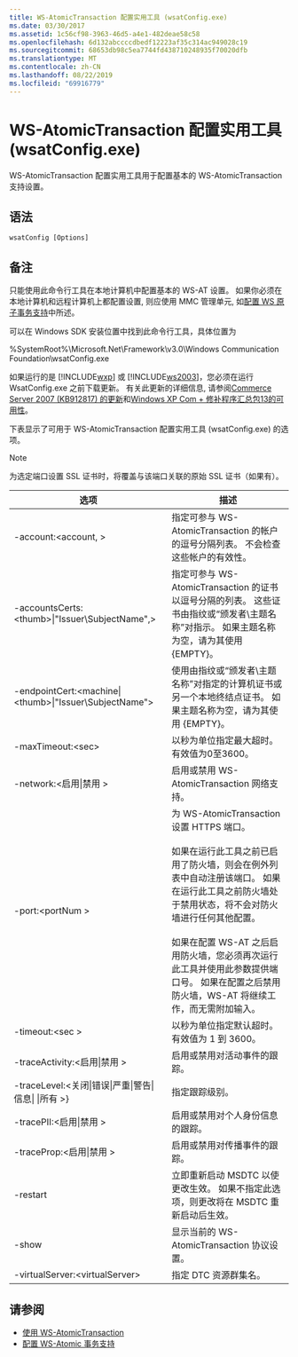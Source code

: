 ```yaml
---
title: WS-AtomicTransaction 配置实用工具 (wsatConfig.exe)
ms.date: 03/30/2017
ms.assetid: 1c56cf98-3963-46d5-a4e1-482deae58c58
ms.openlocfilehash: 6d132abccccdbedf12223af35c314ac949028c19
ms.sourcegitcommit: 68653db98c5ea7744fd438710248935f70020dfb
ms.translationtype: MT
ms.contentlocale: zh-CN
ms.lasthandoff: 08/22/2019
ms.locfileid: "69916779"
---
```

# <a name="ws-atomictransaction-configuration-utility-wsatconfigexe"></a>WS-AtomicTransaction 配置实用工具 (wsatConfig.exe)
WS-AtomicTransaction 配置实用工具用于配置基本的 WS-AtomicTransaction 支持设置。  
  
## <a name="syntax"></a>语法  
  
```  
wsatConfig [Options]  
```  
  
## <a name="remarks"></a>备注  
 只能使用此命令行工具在本地计算机中配置基本的 WS-AT 设置。 如果你必须在本地计算机和远程计算机上都配置设置, 则应使用 MMC 管理单元, 如[配置 WS 原子事务支持](../../../docs/framework/wcf/feature-details/configuring-ws-atomic-transaction-support.md)中所述。  
  
 可以在 Windows SDK 安装位置中找到此命令行工具，具体位置为  
  
 %SystemRoot%\Microsoft.Net\Framework\v3.0\Windows Communication Foundation\wsatConfig.exe  
  
 如果运行的是 [!INCLUDE[wxp](../../../includes/wxp-md.md)] 或 [!INCLUDE[ws2003](../../../includes/ws2003-md.md)]，您必须在运行 WsatConfig.exe 之前下载更新。 有关此更新的详细信息, 请参阅[Commerce Server 2007 (KB912817) 的更新](https://go.microsoft.com/fwlink/?LinkId=95340)和[Windows XP Com + 修补程序汇总包13的可用性](https://go.microsoft.com/fwlink/?LinkId=95341)。  
  
 下表显示了可用于 WS-AtomicTransaction 配置实用工具 (wsatConfig.exe) 的选项。  
  
> [!NOTE]
> 为选定端口设置 SSL 证书时，将覆盖与该端口关联的原始 SSL 证书（如果有）。  
  
|选项|描述|  
|-------------|-----------------|  
|-account:\<account, >|指定可参与 WS-AtomicTransaction 的帐户的逗号分隔列表。 不会检查这些帐户的有效性。|  
|-accountsCerts:\<thumb>&#124;"Issuer\SubjectName",>|指定可参与 WS-AtomicTransaction 的证书以逗号分隔的列表。 这些证书由指纹或“颁发者\主题名称”对指示。 如果主题名称为空，请为其使用 {EMPTY}。|  
|-endpointCert:<machine&#124;\<thumb>&#124;"Issuer\SubjectName">|使用由指纹或“颁发者\主题名称”对指定的计算机证书或另一个本地终结点证书。 如果主题名称为空，请为其使用 {EMPTY}。|  
|-maxTimeout:\<sec>|以秒为单位指定最大超时。 有效值为0至3600。|  
|-network:\<启用&#124;禁用 >|启用或禁用 WS-AtomicTransaction 网络支持。|  
|-port:\<portNum >|为 WS-AtomicTransaction 设置 HTTPS 端口。<br /><br /> 如果在运行此工具之前已启用了防火墙，则会在例外列表中自动注册该端口。 如果在运行此工具之前防火墙处于禁用状态，将不会对防火墙进行任何其他配置。<br /><br /> 如果在配置 WS-AT 之后启用防火墙，您必须再次运行此工具并使用此参数提供端口号。 如果在配置之后禁用防火墙，WS-AT 将继续工作，而无需附加输入。|  
|-timeout:\<sec >|以秒为单位指定默认超时。 有效值为 1 到 3600。|  
|-traceActivity:\<启用&#124;禁用 >|启用或禁用对活动事件的跟踪。|  
|-traceLevel:\<关闭&#124;错误&#124;严重&#124;警告&#124;信息&#124; &#124;所有 >}|指定跟踪级别。|  
|-tracePII:\<启用&#124;禁用 >|启用或禁用对个人身份信息的跟踪。|  
|-traceProp:\<启用&#124;禁用 >|启用或禁用对传播事件的跟踪。|  
|-restart|立即重新启动 MSDTC 以使更改生效。 如果不指定此选项，则更改将在 MSDTC 重新启动后生效。|  
|-show|显示当前的 WS-AtomicTransaction 协议设置。|  
|-virtualServer:\<virtualServer>|指定 DTC 资源群集名。|  
  
## <a name="see-also"></a>请参阅

- [使用 WS-AtomicTransaction](../../../docs/framework/wcf/feature-details/using-ws-atomictransaction.md)
- [配置 WS-Atomic 事务支持](../../../docs/framework/wcf/feature-details/configuring-ws-atomic-transaction-support.md)

